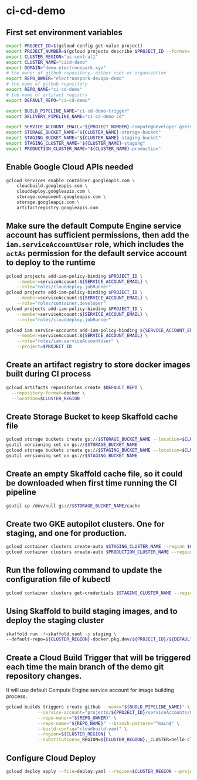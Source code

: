 # ci-cd-demo

## First set environment variables

```bash
export PROJECT_ID=$(gcloud config get-value project)
export PROJECT_NUMBER=$(gcloud projects describe $PROJECT_ID --format='value(projectNumber)')
export CLUSTER_REGION="us-central1"
export CLUSTER_NAME="cicd-demo"
export DOMAIN="demo.electronspark.xyz"
# the owner of github repository, either user or organization
export REPO_OWNER="electronspark-devops-demo"
# the name of github repository
export REPO_NAME="ci-cd-demo"
# the name of artifact registry
export DEFAULT_REPO="ci-cd-demo"

export BUILD_PIPELINE_NAME="ci-cd-demo-trigger"
export DELIVERY_PIPELINE_NAME="ci-cd-demo-cd"

export SERVICE_ACCOUNT_EMAIL="${PROJECT_NUMBER}-compute@developer.gserviceaccount.com"
export STORAGE_BUCKET_NAME="${CLUSTER_NAME}-storage-bucket"
export STAGING_BUCKET_NAME="${CLUSTER_NAME}-staging-bucket"
export STAGING_CLUSTER_NAME="${CLUSTER_NAME}-staging"
export PRODUCTION_CLUSTER_NAME="${CLUSTER_NAME}-production"
```

## Enable Google Cloud APIs needed

```bash
gcloud services enable container.googleapis.com \
    cloudbuild.googleapis.com \
    clouddeploy.googleapis.com \
    storage-component.googleapis.com \
    storage.googleapis.com \
    artifactregistry.googleapis.com
```

## Make sure the default Compute Engine service account has sufficient permissions, then add the `iam.serviceAccountUser` role, which includes the `actAs` permission for the default service account to deploy to the runtime

```bash
gcloud projects add-iam-policy-binding $PROJECT_ID \
    --member=serviceAccount:${SERVICE_ACCOUNT_EMAIL} \
    --role="roles/clouddeploy.jobRunner"
gcloud projects add-iam-policy-binding $PROJECT_ID \
    --member=serviceAccount:${SERVICE_ACCOUNT_EMAIL} \
    --role="roles/container.developer"
gcloud projects add-iam-policy-binding $PROJECT_ID \
    --member=serviceAccount:${SERVICE_ACCOUNT_EMAIL} \
    --role="roles/clouddeploy.jobRunner"

gcloud iam service-accounts add-iam-policy-binding ${SERVICE_ACCOUNT_EMAIL} \
    --member=serviceAccount:${SERVICE_ACCOUNT_EMAIL} \
    --role="roles/iam.serviceAccountUser" \
    --project=$PROJECT_ID
```

## Create an artifact registry to store docker images built during CI process

```bash
gcloud artifacts repositories create $DEFAULT_REPO \
  --repository-format=docker \
  --location=$CLUSTER_REGION
```

## Create Storage Bucket to keep Skaffold cache file

```bash
gcloud storage buckets create gs://$STORAGE_BUCKET_NAME --location=$CLUSTER_REGION
gsutil versioning set on gs://$STORAGE_BUCKET_NAME
gcloud storage buckets create gs://$STAGING_BUCKET_NAME --location=$CLUSTER_REGION
gsutil versioning set on gs://$STAGING_BUCKET_NAME
```

## Create an empty Skaffold cache file, so it could be downloaded when first time running the CI pipeline

```bash
gsutil cp /dev/null gs://$STORAGE_BUCKET_NAME/cache
```

## Create two GKE autopilot clusters. One for staging, and one for production.

```bash
gcloud container clusters create-auto $STAGING_CLUSTER_NAME --region $CLUSTER_REGION
gcloud container clusters create-auto $PRODUCTION_CLUSTER_NAME --region $CLUSTER_REGION
```

## Run the following command to update the configuration file of kubectl
```bash
gcloud container clusters get-credentials $STAGING_CLUSTER_NAME --region $CLUSTER_REGION
```

## Using Skaffold to build staging images, and to deploy the staging cluster
```bash
skaffold run -f=skaffold.yaml -p staging \
--default-repo=${CLUSTER_REGION}-docker.pkg.dev/${PROJECT_ID}/${DEFAULT_REPO}
```

## Create a Cloud Build Trigger that will be triggered each time the main branch of the demo git repository changes.

It will use default Compute Engine service account for image building process.

```bash
gcloud builds triggers create github --name="${BUILD_PIPELINE_NAME}" \
            --service-account="projects/${PROJECT_ID}/serviceAccounts/${SERVICE_ACCOUNT_EMAIL}" \
            --repo-owner="${REPO_OWNER}" \
            --repo-name="${REPO_NAME}" --branch-pattern="^main$" \
            --build-config="cloudbuild.yaml" \
            --region=${CLUSTER_REGION} \
            --substitutions=_REGION=${CLUSTER_REGION},_CLUSTER=hello-cloudbuild,_CACHE_URI=gs://$STORAGE_BUCKET_NAME,_DELIVERY_PIPELINE_NAME=$DELIVERY_PIPELINE_NAME,_SOURCE_STAGING_BUCKET=gs://$STAGING_BUCKET_NAME,_ARTIFACT_REGISTRY_URL=${CLUSTER_REGION}-docker.pkg.dev/${PROJECT_ID}/${DEFAULT_REPO},_PROJECT_ID=$PROJECT_ID
```

## Configure Cloud Deploy

```bash
gcloud deploy apply --file=deploy.yaml --region=$CLUSTER_REGION --project=$PROJECT_ID
```
